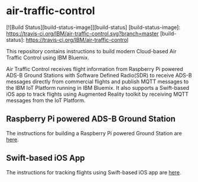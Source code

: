 # air-traffic-control

[![Build Status][build-status-image]][build-status]
[build-status-image]: https://travis-ci.org/IBM/air-traffic-control.svg?branch=master
[build-status]: https://travis-ci.org/IBM/air-traffic-control

This repository contains instructions to build modern Cloud-based Air Traffic Control using IBM Bluemix.

Air Traffic Control receives flight information from Raspberry Pi powered ADS-B Ground Stations with Software Defined Radio(SDR) to receive ADS-B messages directly from commercial flights and publish MQTT messages to the IBM IoT Platform running in IBM Bluemix. It also supports a Swift-based iOS app to track flights using Augmented Reality toolkit by receiving MQTT messages from the IoT Platform.

## Raspberry Pi powered ADS-B Ground Station

The instructions for building a Raspberry Pi powered Ground Station are [here](adsb.ground.station/README.md).

## Swift-based iOS App

The instructions for tracking flights using Swift-based iOS app are [here](ARFlightTracker-iOS-Swift/README.md).

